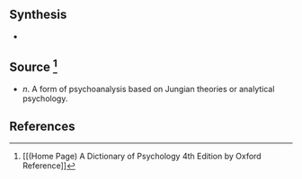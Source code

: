 ## Synthesis
- 
## Source [^1]
- $n$. A form of psychoanalysis based on Jungian theories or analytical psychology.
## References

[^1]: [[(Home Page) A Dictionary of Psychology 4th Edition by Oxford Reference]]